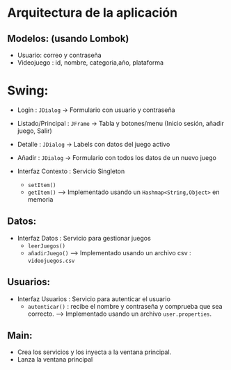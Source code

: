 # Arquitectura de la aplicación
## Modelos: (usando Lombok)
- Usuario: correo y contraseña
- Videojuego : id, nombre, categoria,año, plataforma

# Swing:
- Login : `JDialog` -> Formulario con usuario y contraseña
- Listado/Principal : `JFrame` -> Tabla y botones/menu
  (Inicio sesión, añadir juego, Salir)
- Detalle : `JDialog` -> Labels con datos del juego activo
- Añadir : `JDialog` -> Formulario con todos los datos de un nuevo juego

- Interfaz Contexto : Servicio Singleton
  - `setItem()`
  - `getItem()`
  --> Implementado usando un `Hashmap<String,Object>` en memoria

## Datos:
- Interfaz Datos : Servicio para gestionar juegos
  - `leerJuegos()`
  - `añadirJuego()`
  --> Implementado usando un archivo csv : `videojuegos.csv`

## Usuarios:
- Interfaz Usuarios : Servicio para autenticar el usuario
  - `autenticar()` : recibe el nombre y contraseña y comprueba
  que sea correcto.
  --> Implementado usando un archivo `user.properties`.

## Main:
- Crea los servicios y los inyecta a la ventana principal.
- Lanza la ventana principal